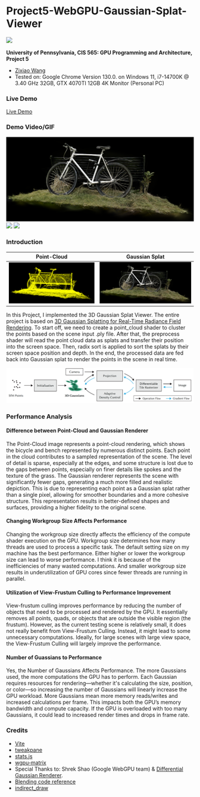# Project5-WebGPU-Gaussian-Splat-Viewer

![](images/ga_bonsai.png)

**University of Pennsylvania, CIS 565: GPU Programming and Architecture, Project 5**

* [Zixiao Wang](https://www.linkedin.com/in/zixiao-wang-826a5a255/)
* Tested on: Google Chrome Version 130.0. on
  Windows 11, i7-14700K @ 3.40 GHz 32GB, GTX 4070TI 12GB  4K Monitor (Personal PC)

### Live Demo

[Live Demo](https://lanbiubiu1.github.io/Project5-WebGPU-Gaussian-Splat-Viewer/)

### Demo Video/GIF
![](images/ga_bike.png)
![](images/ga_bike_move.gif)
![](images/ga_playroom_1.gif)



### Introduction
| Point-Cloud           | Gaussian Splat           |
|-----------------------|--------------------------|
| ![](images/pc_bike.png) | ![](images/ga_bike.png)  |

In this Project, I implemented the 3D Gaussian Splat Viewer. The entire project is based on [3D Gaussian Splatting
for Real-Time Radiance Field Rendering](https://repo-sam.inria.fr/fungraph/3d-gaussian-splatting/).
To start off, we need to create a point_cloud shader to cluster the points based on the scene input .ply file. After that, the preprocess shader will read the point cloud data as splats and transfer their position into the screen space. Then, radix sort is applied to sort the splats by their screen space position and depth. In the end, the processed data are fed back into Gaussian splat to render the points in the scene in real time.

![](images/workflow.png)

### Performance Analysis

#### Difference between Point-Cloud and Gaussian Renderer
The Point-Cloud image represents a point-cloud rendering, which shows the bicycle and bench represented by numerous distinct points. Each point in the cloud contributes to a sampled representation of the scene. The level of detail is sparse, especially at the edges, and some structure is lost due to the gaps between points, especially on finer details like spokes and the texture of the grass. The Gaussian renderer represents the scene with significantly fewer gaps, generating a much more filled and realistic depiction. This is due to representing each point as a Gaussian splat rather than a single pixel, allowing for smoother boundaries and a more cohesive structure. This representation results in better-defined shapes and surfaces, providing a higher fidelity to the original scene.

#### Changing Workgroup Size Affects Performance
Changing the workgroup size directly affects the efficiency of the compute shader execution on the GPU. Workgroup size determines how many threads are used to process a specific task. The default setting size on my machine has the best performance. Either higher or lower the workgroup size can lead to worse performance. I think it is because of the inefficiencies of many wasted computations. And smaller workgroup size  results in underutilization of GPU cores since fewer threads are running in parallel. 

#### Utilization of View-Frustum Culling to Performance Improvement
View-frustum culling improves performance by reducing the number of objects that need to be processed and rendered by the GPU. It essentially removes all points, quads, or objects that are outside the visible region (the frustum). However, as the current testing scene is relatively small, it does not really benefit from View-Frustum Culling. Instead, it might lead to some unnecessary computations. Ideally, for large scenes with large view space, the View-Frustum Culling will largely improve the performance.

#### Number of Guassians to Performance
Yes, the Number of Gaussians Affects Performance. The more Gaussians used, the more computations the GPU has to perform. Each Gaussian requires resources for rendering—whether it's calculating the size, position, or color—so increasing the number of Gaussians will linearly increase the GPU workload. More Gaussians mean more memory reads/writes and increased calculations per frame. This impacts both the GPU’s memory bandwidth and compute capacity. If the GPU is overloaded with too many Gaussians, it could lead to increased render times and drops in frame rate.


### Credits

- [Vite](https://vitejs.dev/)
- [tweakpane](https://tweakpane.github.io/docs//v3/monitor-bindings/)
- [stats.js](https://github.com/mrdoob/stats.js)
- [wgpu-matrix](https://github.com/greggman/wgpu-matrix)
- Special Thanks to: Shrek Shao (Google WebGPU team) & [Differential Gaussian Renderer](https://github.com/graphdeco-inria/diff-gaussian-rasterization).
- [Blending code reference](https://webgpufundamentals.org/webgpu/lessons/webgpu-transparency.html)
- [indirect_draw](https://developer.mozilla.org/en-US/docs/Web/API/GPURenderPassEncoder/drawIndirect)

